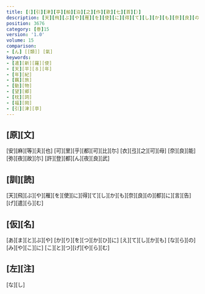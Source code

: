 ```yaml
---
title: [（][引][津][亭][舶][泊][之][作][歌][七][首][）]
description: [天][飛][ぶ][や][雁][を][使][に][得][て][し][か][も][奈][良][の][都][に][言][告][げ][遣][ら][む]
position: 3676
category: [巻]15
version: '1.0'
volume: 15
comparison:
- [ん] [[類]] [氣]
keywords:
- [遣][新][羅][使]
- [天][平][８][年]
- [年][紀]
- [羈][旅]
- [動][物]
- [望][郷]
- [枕][詞]
- [福][岡]
- [引][津][亭]
---
```


## [原][文]

[安][麻][等][夫][也] [可][里][乎][都][可][比][尓] [衣][弖][之][可][母] [奈][良][能][弥][夜][故][尓] [許][登][都][ん][夜][良][武]

## [訓][読]

[天][飛][ぶ][や][雁][を][使][に][得][て][し][か][も][奈][良][の][都][に][言][告][げ][遣][ら][む]

## [仮][名]

[あ][ま][と][ぶ][や] [か][り][を][つ][か][ひ][に] [え][て][し][か][も] [な][ら][の][み][や][こ][に] [こ][と][つ][げ][や][ら][む]

## [左][注]

[な][し]
